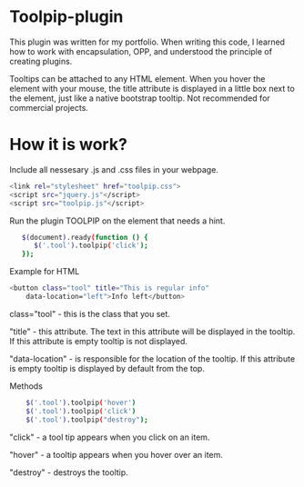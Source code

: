 
# Toolpip-plugin
This plugin was written for my portfolio.
When writing this code, I learned how to work with encapsulation, OPP, and understood the principle of creating plugins.

Tooltips can be attached to any HTML element. When you hover the element with your mouse, the title attribute is displayed in a little box next to the element, just like a native bootstrap tooltip.
 Not recommended for commercial projects.

# How it is work?
Include all nessesary .js and .css files in your webpage.

```sh
<link rel="stylesheet" href="toolpip.css">
<script src="jquery.js"</script>
<script src="toolpip.js"</script>
```
Run the plugin TOOLPIP on the element that needs a hint.

```sh 
   $(document).ready(function () {
      $('.tool').toolpip('click');
   });
```
Example for HTML

```sh
<button class="tool" title="This is regular info"
    data-location="left">Info left</button>
```

class="tool" - this is the class that you set.

"title" - this attribute. The text in this attribute will be displayed in the tooltip. If this attribute is empty tooltip is not displayed.

"data-location" - is responsible for the location of the tooltip. If this attribute is empty tooltip is displayed by default from the top.

Methods
```sh
    $('.tool').toolpip('hover')
    $('.tool').toolpip('click')
    $('.tool').toolpip("destroy");
```

"click" - a tool tip appears when you click on an item.

"hover" - a tooltip appears when you hover over an item.

"destroy" - destroys the tooltip.

